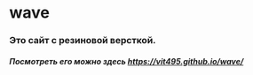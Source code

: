 # wave
### Это сайт с резиновой версткой.
 ##### Посмотреть его можно здесь https://vit495.github.io/wave/
